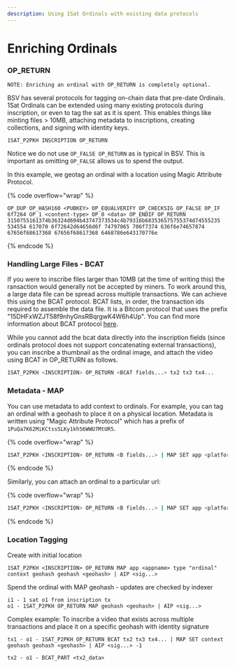 ```yaml
---
description: Using 1Sat Ordinals with existing data protocols
---
```


# Enriching Ordinals

### OP\_RETURN

```
NOTE: Enriching an ordinal with OP_RETURN is completely optional.
```

BSV has several protocols for tagging on-chain data that pre-date Ordinals. 1Sat Ordinals can be extended using many existing protocols during inscription, or even to tag the sat as it is spent. This enables things like minting files > 10MB, attaching metadata to inscriptions, creating collections, and signing with identity keys.

```
1SAT_P2PKH INSCRIPTION OP_RETURN
```

Notice we do not use `OP_FALSE OP_RETURN` as is typical in BSV. This is important as omitting `OP_FALSE` allows us to spend the output.

In this example, we geotag an ordinal with a location using Magic Attribute Protocol.

{% code overflow="wrap" %}
```
OP_DUP OP_HASH160 <PUBKEY> OP_EQUALVERIFY OP_CHECKSIG OP_FALSE OP_IF 6f7264 OP_1 <content-type> OP_0 <data> OP_ENDIF OP_RETURN 3150755161374b36324d694b43747373534c4b79316b683536575755374d74555235 534554 617070 6f72642d64656d6f 74797065 706f7374 636f6e74657874 67656f68617368 67656f68617368 6468786e643170776e
```
{% endcode %}

### Handling Large Files - BCAT

If you were to inscribe files larger than 10MB (at the time of writing this) the ransaction would generally not be accepted by miners. To work around this, a large data file can be spread across multiple transactions. We can achieve this using the BCAT protocol. BCAT lists, in order, the transaction ids required to assemble the data file. It is a Bitcom protocol that uses the prefix "15DHFxWZJT58f9nhyGnsRBqrgwK4W6h4Up". You can find more information about BCAT protocol [here](https://bcat.bico.media/).

While you cannot add the bcat data directly into the inscription fields (since ordinals protocol does not support concatenating external transactions), you can inscribe a thumbnail as the ordinal image, and attach the video using BCAT in OP\_RETURN as follows.

```bash
1SAT_P2PKH <INSCRIPTION> OP_RETURN <BCAT fields...> tx2 tx3 tx4...
```

### Metadata - MAP

You can use metadata to add context to ordinals. For example, you can tag an ordinal with a geohash to place it on a physical location. Metadata is written using "Magic Attribute Protocol" which has a prefix of `1PuQa7K62MiKCtssSLKy1kh56WWU7MtUR5`.

{% code overflow="wrap" %}
```bash
1SAT_P2PKH <INSCRIPTION> OP_RETURN <B fields...> | MAP SET app <platform_name> type "post" context "geohash" geohash "dhmgdqvr7"
```
{% endcode %}

Similarly, you can attach an ordinal to a particular url:

{% code overflow="wrap" %}
```bash
1SAT_P2PKH <INSCRIPTION> OP_RETURN <B fields...> | MAP SET app <platform_name> type "post" context "url" url "https://google.com"
```
{% endcode %}

### Location Tagging

Create with initial location

```
1SAT_P2PKH <INSCRIPTION> OP_RETURN MAP app <appname> type "ordinal" context geohash geohash <geohash> | AIP <sig...>
```

Spend the ordinal with MAP geohash - updates are checked by indexer

```
i1 - 1 sat o1 from inscription tx
o1 - 1SAT_P2PKH OP_RETURN MAP geohash <geohash> | AIP <sig...>
```

Complex example: To inscribe a video that exists across multiple transactions and place it on a specific geohash with identity signature

```
tx1 - o1 - 1SAT_P2PKH OP_RETURN BCAT tx2 tx3 tx4... | MAP SET context geohash geohash <geohash> | AIP <sig...> -1

tx2 - o1 - BCAT_PART <tx2_data>
```
